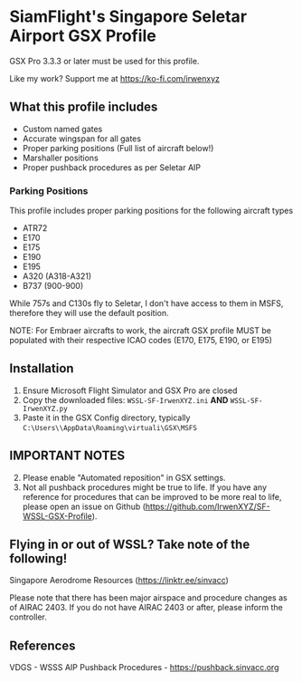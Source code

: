# SiamFlight's Singapore Seletar Airport GSX Profile
GSX Pro 3.3.3 or later must be used for this profile.

Like my work? Support me at https://ko-fi.com/irwenxyz

## What this profile includes
- Custom named gates
- Accurate wingspan for all gates
- Proper parking positions (Full list of aircraft below!)
- Marshaller positions
- Proper pushback procedures as per Seletar AIP

### Parking Positions
This profile includes proper parking positions for the following aircraft types
- ATR72
- E170
- E175
- E190
- E195
- A320 (A318-A321)
- B737 (900-900)

While 757s and C130s fly to Seletar, I don't have access to them in MSFS, therefore they will use the default position.

NOTE: For Embraer aircrafts to work, the aircraft GSX profile MUST be populated with their respective ICAO codes (E170, E175, E190, or E195)

## Installation
1. Ensure Microsoft Flight Simulator and GSX Pro are closed
2. Copy the downloaded files: `WSSL-SF-IrwenXYZ.ini` **AND** `WSSL-SF-IrwenXYZ.py`
3. Paste it in the GSX Config directory, typically `C:\Users\\AppData\Roaming\virtuali\GSX\MSFS`

## IMPORTANT NOTES
2. Please enable "Automated reposition" in GSX settings.
3. Not all pushback procedures might be true to life. If you have any reference for procedures that can be improved to be more real to life, please open an issue on Github (https://github.com/IrwenXYZ/SF-WSSL-GSX-Profile).

## Flying in or out of WSSL? Take note of the following!
Singapore Aerodrome Resources (https://linktr.ee/sinvacc)

Please note that there has been major airspace and procedure changes as of AIRAC 2403. If you do not have AIRAC 2403 or after, please inform the controller.

## References
VDGS - WSSS AIP
Pushback Procedures - https://pushback.sinvacc.org
